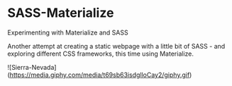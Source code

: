 # SASS-Materialize
Experimenting with Materialize and SASS

Another attempt at creating a static webpage with a little bit of SASS - and exploring different CSS frameworks, this time using Materialize. 

![Sierra-Nevada] (https://media.giphy.com/media/t69sb63isdglloCay2/giphy.gif)
